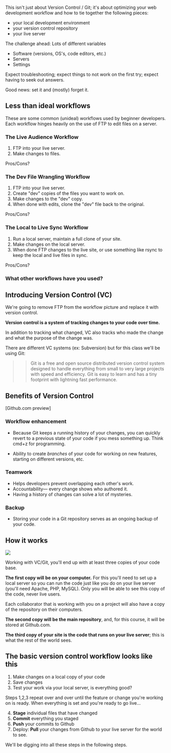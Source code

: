 This isn't just about Version Control / Git; it's about optimizing your web development workflow and how to tie together the following pieces:

+ your local development environment
+ your version control repository
+ your live server

The challenge ahead: Lots of different variables

+ Software (versions, OS's, code editors, etc.)
+ Servers
+ Settings

Expect troubleshooting; expect things to not work on the first try; expect having to seek out answers.

Good news: set it and (mostly) forget it.

## Less than ideal workflows
These are some common (unideal) workflows used by beginner developers. Each workflow hinges heavily on the use of FTP to edit files on a server.

### The Live Audience Workflow
1. FTP into your live server.
2. Make changes to files.

Pros/Cons?

<!--
__Upsides__ Straightforward, quick to set up
__Downsides__ Users viewing your site can see the changes as you make them; no history of changes
-->

### The Dev File Wrangling Workflow
1. FTP into your live server.
2. Create "dev" copies of the files you want to work on.
3. Make changes to the "dev" copy.
4. When done with edits, clone the "dev" file back to the original.

Pros/Cons?

<!-- 
+ Downsides: Tedious; apps very rarely touch just one file, no history of changes
+ Upsides: Users can't see the changes as you make them
-->

### The Local to Live Sync Workflow
1. Run a local server, maintain a full clone of your site.
2. Make changes on the local server.
3. When done FTP changes to the live site, or use something like rsync to keep the local and live files in sync.

Pros/Cons?

<!--
+ Downsides: Have to keep track of all the files you've made changes to, no history of changes
+ Upsides: Users can't see the changes as you make them
--> 

### What other workflows have you used?

## Introducing Version Control (VC)
We're going to remove FTP from the workflow picture and replace it with version control.

__Version control is a system of tracking changes to your code over time.__

In addition to tracking what changed, VC also tracks who made the change and what the purpose of the change was.

There are different VC systems (ex: Subversion) but for this class we'll be using Git:

>> Git is a free and open source distributed version control system designed to handle everything from small to very large projects with speed and efficiency. Git is easy to learn and has a tiny footprint with lightning fast performance.


## Benefits of Version Control

[Github.com preview]

### Workflow enhancement
+ Because Git keeps a running history of your changes, you can quickly revert to a previous state of your code if you mess something up. Think cmd+z for programming.

+ Ability to create *branches* of your code for working on new features, starting on different versions, etc.

### Teamwork
+ Helps developers prevent overlapping each other's work.
+ Accountability&mdash; every change shows who authored it.
+ Having a history of changes can solve a lot of mysteries. 

### Backup
+ Storing your code in a Git repository serves as an ongoing backup of your code.




## How it works
<img src='http://making-the-internet.s3.amazonaws.com/vc-local-main-git-users.png'>

Working with VC/Git, you'll end up with at least three copies of your code base.

__The first copy will be on your computer.__ For this you'll need to set up a local server so you can run the code just like you do on your live server (you'll need Apache, PHP, MySQL). Only you will be able to see this copy of the code, never live users.

Each collaborator that is working with you on a project will also have a copy of the repository on their computers.  

__The second copy will be the main repository__, and, for this course, it will be stored at Github.com.

__The third copy of your site is the code that runs on your live server__; this is what the rest of the world sees.


## The basic version control workflow looks like this

1. Make changes on a local copy of your code
2. Save changes
3. Test your work via your local server, is everything good? 

Steps 1,2,3 repeat over and over until the feature or change you're working on is ready.
When everything is set and you're ready to go live...

4. __Stage__ individual files that have changed
5. __Commit__ everything you staged
6. __Push__ your commits to Github
7. Deploy: __Pull__ your changes from Github to your live server for the world to see.

We'll be digging into all these steps in the following steps.
